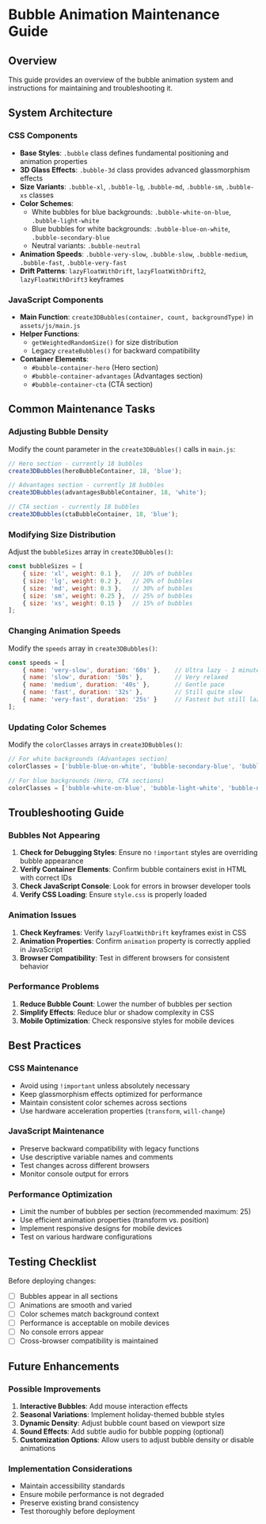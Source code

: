 # Bubble Animation Maintenance Guide

## Overview
This guide provides an overview of the bubble animation system and instructions for maintaining and troubleshooting it.

## System Architecture

### CSS Components
- **Base Styles**: `.bubble` class defines fundamental positioning and animation properties
- **3D Glass Effects**: `.bubble-3d` class provides advanced glassmorphism effects
- **Size Variants**: `.bubble-xl`, `.bubble-lg`, `.bubble-md`, `.bubble-sm`, `.bubble-xs` classes
- **Color Schemes**: 
  - White bubbles for blue backgrounds: `.bubble-white-on-blue`, `.bubble-light-white`
  - Blue bubbles for white backgrounds: `.bubble-blue-on-white`, `.bubble-secondary-blue`
  - Neutral variants: `.bubble-neutral`
- **Animation Speeds**: `.bubble-very-slow`, `.bubble-slow`, `.bubble-medium`, `.bubble-fast`, `.bubble-very-fast`
- **Drift Patterns**: `lazyFloatWithDrift`, `lazyFloatWithDrift2`, `lazyFloatWithDrift3` keyframes

### JavaScript Components
- **Main Function**: `create3DBubbles(container, count, backgroundType)` in `assets/js/main.js`
- **Helper Functions**: 
  - `getWeightedRandomSize()` for size distribution
  - Legacy `createBubbles()` for backward compatibility
- **Container Elements**: 
  - `#bubble-container-hero` (Hero section)
  - `#bubble-container-advantages` (Advantages section)
  - `#bubble-container-cta` (CTA section)

## Common Maintenance Tasks

### Adjusting Bubble Density
Modify the count parameter in the `create3DBubbles()` calls in `main.js`:
```javascript
// Hero section - currently 18 bubbles
create3DBubbles(heroBubbleContainer, 18, 'blue');

// Advantages section - currently 18 bubbles
create3DBubbles(advantagesBubbleContainer, 18, 'white');

// CTA section - currently 18 bubbles
create3DBubbles(ctaBubbleContainer, 18, 'blue');
```

### Modifying Size Distribution
Adjust the `bubbleSizes` array in `create3DBubbles()`:
```javascript
const bubbleSizes = [
    { size: 'xl', weight: 0.1 },   // 10% of bubbles
    { size: 'lg', weight: 0.2 },   // 20% of bubbles
    { size: 'md', weight: 0.3 },   // 30% of bubbles
    { size: 'sm', weight: 0.25 },  // 25% of bubbles
    { size: 'xs', weight: 0.15 }   // 15% of bubbles
];
```

### Changing Animation Speeds
Modify the `speeds` array in `create3DBubbles()`:
```javascript
const speeds = [
    { name: 'very-slow', duration: '60s' },    // Ultra lazy - 1 minute
    { name: 'slow', duration: '50s' },         // Very relaxed
    { name: 'medium', duration: '40s' },       // Gentle pace
    { name: 'fast', duration: '32s' },         // Still quite slow
    { name: 'very-fast', duration: '25s' }     // Fastest but still lazy
];
```

### Updating Color Schemes
Modify the `colorClasses` arrays in `create3DBubbles()`:
```javascript
// For white backgrounds (Advantages section)
colorClasses = ['bubble-blue-on-white', 'bubble-secondary-blue', 'bubble-neutral'];

// For blue backgrounds (Hero, CTA sections)
colorClasses = ['bubble-white-on-blue', 'bubble-light-white', 'bubble-neutral'];
```

## Troubleshooting Guide

### Bubbles Not Appearing
1. **Check for Debugging Styles**: Ensure no `!important` styles are overriding bubble appearance
2. **Verify Container Elements**: Confirm bubble containers exist in HTML with correct IDs
3. **Check JavaScript Console**: Look for errors in browser developer tools
4. **Verify CSS Loading**: Ensure `style.css` is properly loaded

### Animation Issues
1. **Check Keyframes**: Verify `lazyFloatWithDrift` keyframes exist in CSS
2. **Animation Properties**: Confirm `animation` property is correctly applied in JavaScript
3. **Browser Compatibility**: Test in different browsers for consistent behavior

### Performance Problems
1. **Reduce Bubble Count**: Lower the number of bubbles per section
2. **Simplify Effects**: Reduce blur or shadow complexity in CSS
3. **Mobile Optimization**: Check responsive styles for mobile devices

## Best Practices

### CSS Maintenance
- Avoid using `!important` unless absolutely necessary
- Keep glassmorphism effects optimized for performance
- Maintain consistent color schemes across sections
- Use hardware acceleration properties (`transform`, `will-change`)

### JavaScript Maintenance
- Preserve backward compatibility with legacy functions
- Use descriptive variable names and comments
- Test changes across different browsers
- Monitor console output for errors

### Performance Optimization
- Limit the number of bubbles per section (recommended maximum: 25)
- Use efficient animation properties (transform vs. position)
- Implement responsive designs for mobile devices
- Test on various hardware configurations

## Testing Checklist

Before deploying changes:
- [ ] Bubbles appear in all sections
- [ ] Animations are smooth and varied
- [ ] Color schemes match background context
- [ ] Performance is acceptable on mobile devices
- [ ] No console errors appear
- [ ] Cross-browser compatibility is maintained

## Future Enhancements

### Possible Improvements
1. **Interactive Bubbles**: Add mouse interaction effects
2. **Seasonal Variations**: Implement holiday-themed bubble styles
3. **Dynamic Density**: Adjust bubble count based on viewport size
4. **Sound Effects**: Add subtle audio for bubble popping (optional)
5. **Customization Options**: Allow users to adjust bubble density or disable animations

### Implementation Considerations
- Maintain accessibility standards
- Ensure mobile performance is not degraded
- Preserve existing brand consistency
- Test thoroughly before deployment